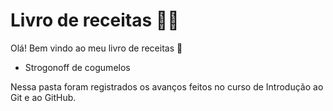 # Livro de receitas :woman_cook:

Olá! Bem vindo ao meu livro de receitas :wave:
 - Strogonoff de cogumelos

Nessa pasta foram registrados os avanços feitos no curso de Introdução ao Git e ao GitHub.
